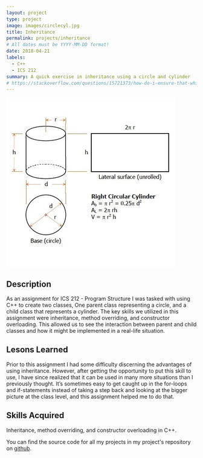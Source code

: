 ```yaml
---
layout: project
type: project
image: images/circlecyl.jpg
title: Inheritance
permalink: projects/inheritance
# All dates must be YYYY-MM-DD format!
date: 2018-04-21
labels:
  - C++
  - ICS 212
summary: A quick exercise in inheritance using a circle and cylinder
# https://stackoverflow.com/questions/15721373/how-do-i-ensure-that-whitespace-is-preserved-in-markdown
---
```

<img class="ui medium right floated rounded image" src="../images/circlecyl.jpg">

## Description

As an assignment for ICS 212 - Program Structure I was tasked with using C++ to create two classes, One parent class representing a circle, and a child class that represents a cylinder. The key skills we utilized in this assignment were inheritance, method overriding, and constructor overloading. This allowed us to see the interaction between parent and child classes and how it might be implemented in a real-life situation.

## Lesons Learned

Prior to this assignment I had some difficulty discerning the advantages of using inheritance. However, after getting the opportunity to put this skill to use, I have since realized that it can be used in many more situations than I previously thought. It’s sometimes easy to get caught up in the for-loops and if-statements instead of taking a step back and looking at the bigger picture at the class level, and this assignment helped me to do that.

## Skills Acquired

Inheritance, method overriding, and constructor overloading in C++.

You can find the source code for all my projects in my project's repository on [github](https://github.com/conradwolfe/icsprojects/blob/master/ics_212_23/WolfeConrad23.cpp).
